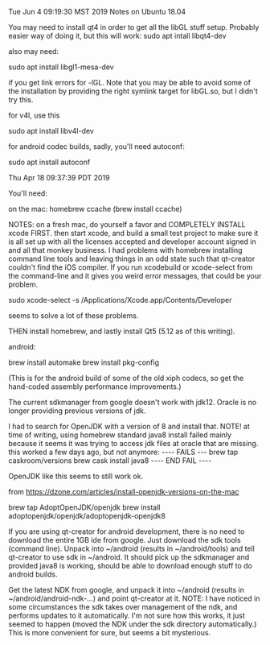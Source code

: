 Tue Jun  4 09:19:30 MST 2019
Notes on Ubuntu 18.04

You may need to install qt4 in order to get all the libGL stuff setup.
Probably easier way of doing it, but this will work:
sudo apt intall libqt4-dev

also may need:

sudo apt install libgl1-mesa-dev

if you get link errors for -lGL. Note that you may be able to avoid
some of the installation by providing the right symlink target for
libGL.so, but I didn't try this.

for v4l, use this

sudo apt install libv4l-dev

for android codec builds, sadly, you'll need autoconf:

sudo apt install autoconf


Thu Apr 18 09:37:39 PDT 2019

You'll need:

on the mac:
	homebrew
	ccache (brew install ccache)

NOTES: on a fresh mac, do yourself a favor and COMPLETELY INSTALL
xcode FIRST. then start xcode, and build a small test project to make sure
it is all set up with all the licenses accepted and developer account
signed in and all that monkey business.
I had problems with homebrew installing command
line tools and leaving things in an odd state such that qt-creator
couldn't find the iOS compiler. If you run xcodebuild or 
xcode-select from the command-line
and it gives you weird error messages, that could be your problem.

sudo xcode-select -s /Applications/Xcode.app/Contents/Developer

seems to solve a lot of these problems.

THEN install homebrew, and lastly install Qt5 (5.12 as of this writing).

android:

brew install automake
brew install pkg-config

(This is for the android build of some of the old xiph codecs, so
get the hand-coded assembly performance improvements.)

The current sdkmanager from google doesn't work with jdk12.
Oracle is no longer providing previous versions of jdk.

I had to search for OpenJDK with a version of 8 and install that.
NOTE! at time of writing, using homebrew standard java8 install
failed mainly because it seems it was trying to access jdk files
at oracle that are missing. this worked a few days ago, but not anymore:
---- FAILS ---
brew tap caskroom/versions
brew cask install java8
---- END FAIL ----

OpenJDK like this seems to still work ok.

from https://dzone.com/articles/install-openjdk-versions-on-the-mac

brew tap AdoptOpenJDK/openjdk 
brew install adoptopenjdk/openjdk/adoptopenjdk-openjdk8 

If you are using qt-creator for android development, there is no
need to download the entire 1GB ide from google. Just download the
sdk tools (command line). Unpack into ~/android (results in
~/android/tools) and tell qt-creator to use sdk in ~/android.
It should pick up the sdkmanager and provided java8 is working,
should be able to download enough stuff to do android builds.

Get the latest NDK from google, and unpack it into ~/android
(results in ~/android/android-ndk-...) and point qt-creator at it.
NOTE: I have noticed in some circumstances the sdk takes over
management of the ndk, and performs updates to it automatically.
I'm not sure how this works, it just seemed to happen (moved the
NDK under the sdk directory automatically.) This is more
convenient for sure, but seems a bit mysterious.

